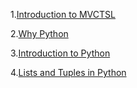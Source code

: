1.[Introduction to MVCTSL](https://jhashuva.github.io/MVCTS/intro_to_mvctsl.md)

2.[Why Python](https://jhashuva.github.io/MVCTS/why_python.md)

3.[Introduction to Python](intro_to_python.md)

4.[Lists and Tuples in Python](lists_tuples.md)
